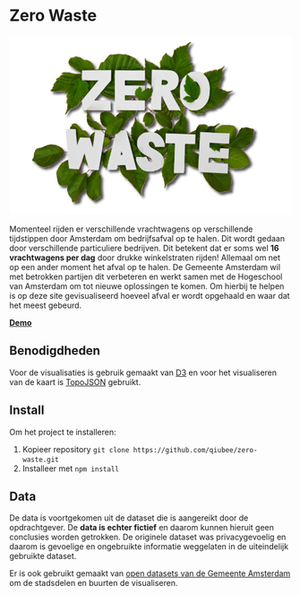 # Zero Waste

![Zero Waste title](css/images/zerowaste.png)

Momenteel rijden er verschillende vrachtwagens op verschillende tijdstippen door Amsterdam om bedrijfsafval op te halen. Dit wordt gedaan door verschillende particuliere bedrijven. Dit betekent dat er soms wel **16 vrachtwagens per dag** door drukke winkelstraten rijden! Allemaal om net op een ander moment het afval op te halen. De Gemeente Amsterdam wil met betrokken partijen dit verbeteren en werkt samen met de Hogeschool van Amsterdam om tot nieuwe oplossingen te komen. Om hierbij te helpen is op deze site gevisualiseerd hoeveel afval er wordt opgehaald en waar dat het meest gebeurd.

[**Demo**](https://qiubee.github.io/zero-waste/)

## Benodigdheden

Voor de visualisaties is gebruik gemaakt van [D3](https://github.com/d3/d3) en voor het visualiseren van de kaart is [TopoJSON](https://github.com/topojson/topojson) gebruikt.

## Install

Om het project te installeren:

1. Kopieer repository `git clone https://github.com/qiubee/zero-waste.git`
2. Installeer met `npm install`

## Data

De data is voortgekomen uit de dataset die is aangereikt door de opdrachtgever. De **data is echter fictief** en daarom kunnen hieruit geen conclusies worden getrokken. De originele dataset was privacygevoelig en daarom is gevoelige en ongebruikte informatie weggelaten in de uiteindelijk gebruikte dataset.

Er is ook gebruikt gemaakt van [open datasets van de Gemeente Amsterdam](https://maps.amsterdam.nl/open_geodata/?LANG=nl) om de stadsdelen en buurten de visualiseren.
